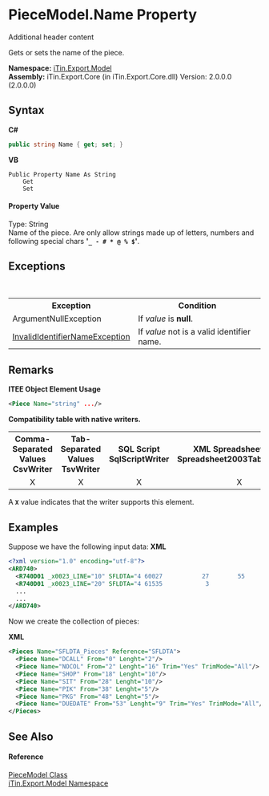 # PieceModel.Name Property 
Additional header content 

Gets or sets the name of the piece.

**Namespace:**&nbsp;<a href="N_iTin_Export_Model">iTin.Export.Model</a><br />**Assembly:**&nbsp;iTin.Export.Core (in iTin.Export.Core.dll) Version: 2.0.0.0 (2.0.0.0)

## Syntax

**C#**<br />
``` C#
public string Name { get; set; }
```

**VB**<br />
``` VB
Public Property Name As String
	Get
	Set
```


#### Property Value
Type: String<br />Name of the piece. Are only allow strings made ​​up of letters, numbers and following special chars <strong>'`_ - # * @ % $`'</strong>.

## Exceptions
&nbsp;<table><tr><th>Exception</th><th>Condition</th></tr><tr><td>ArgumentNullException</td><td>If *value* is <strong>null</strong>.</td></tr><tr><td><a href="T_iTin_Export_Model_InvalidIdentifierNameException">InvalidIdentifierNameException</a></td><td>If *value* not is a valid identifier name.</td></tr></table>

## Remarks

**ITEE Object Element Usage**<br />
``` XML
<Piece Name="string" .../>
```


<strong>Compatibility table with native writers.</strong><table><tr><th>Comma-Separated Values<br />CsvWriter</th><th>Tab-Separated Values<br />TsvWriter</th><th>SQL Script<br />SqlScriptWriter</th><th>XML Spreadsheet 2003<br />Spreadsheet2003TabularWriter</th></tr><tr><td align="center">X</td><td align="center">X</td><td align="center">X</td><td align="center">X</td></tr></table> A <strong>`X`</strong> value indicates that the writer supports this element.


## Examples
Suppose we have the following input data: 
**XML**<br />
``` XML
<?xml version="1.0" encoding="utf-8"?>
<ARD740>
  <R740D01 _x0023_LINE="10" SFLDTA="4 60027           27        55        75        13   20/02/13 " ... />
  <R740D01 _x0023_LINE="20" SFLDTA="4 61535            3                   2             08/03/13 " ... />
  ...
  ...
</ARD740>
```

Now we create the collection of pieces:

**XML**<br />
``` XML
<Pieces Name="SFLDTA_Pieces" Reference="SFLDTA">
  <Piece Name="DCALL" From="0" Lenght="2"/>
  <Piece Name="NOCOL" From="2" Lenght="16" Trim="Yes" TrimMode="All"/>
  <Piece Name="SHOP" From="18" Lenght="10"/>
  <Piece Name="SIT" From="28" Lenght="10"/>
  <Piece Name="PIK" From="38" Lenght="5"/>
  <Piece Name="PKG" From="48" Lenght="5"/>
  <Piece Name="DUEDATE" From="53" Lenght="9" Trim="Yes" TrimMode="All"/>
</Pieces>
```


## See Also


#### Reference
<a href="T_iTin_Export_Model_PieceModel">PieceModel Class</a><br /><a href="N_iTin_Export_Model">iTin.Export.Model Namespace</a><br />